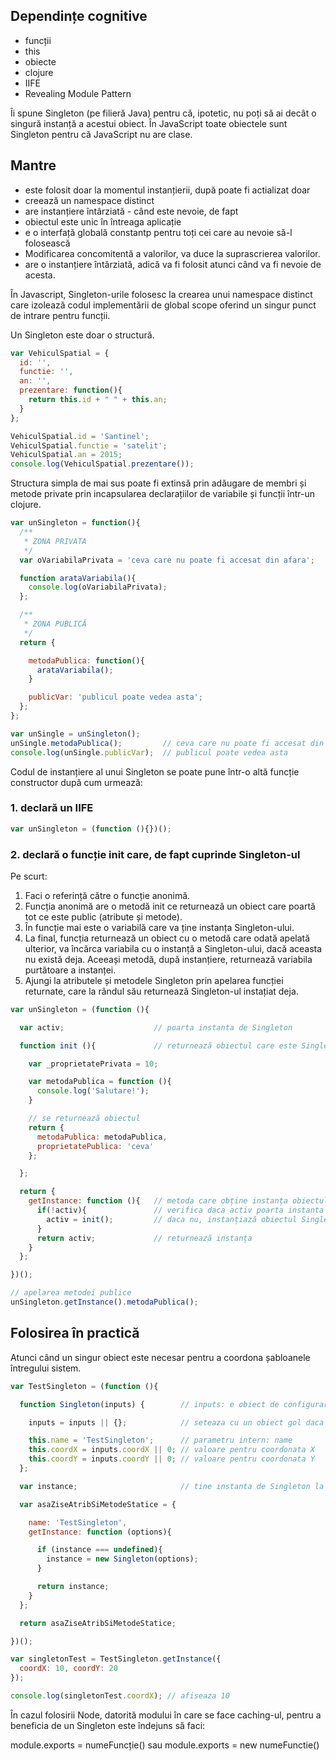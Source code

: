 ## Dependințe cognitive
- funcții
- this
- obiecte
- clojure
- IIFE
- Revealing Module Pattern

Îi spune Singleton (pe filieră Java) pentru că, ipotetic, nu poți să ai decât o singură instanță a acestui obiect.
În JavaScript toate obiectele sunt Singleton pentru că JavaScript nu are clase.

## Mantre

- este folosit doar la momentul instanțierii, după poate fi actializat doar
- creează un namespace distinct
- are instanțiere întârziată - când este nevoie, de fapt
- obiectul este unic în întreaga aplicație
- e o interfață globală constantp pentru toți cei care au nevoie să-l folosească
- Modificarea concomitentă a valorilor, va duce la suprascrierea valorilor.
- are o instanțiere întârziată, adică va fi folosit atunci când va fi nevoie de acesta.

În Javascript, Singleton-urile folosesc la crearea unui namespace distinct care izolează codul implementării de global scope oferind un singur punct de intrare pentru funcții.

Un Singleton este doar o structură.

```js
var VehiculSpatial = {
  id: '',
  functie: '',
  an: '',
  prezentare: function(){
    return this.id + " " + this.an;
  }
};

VehiculSpatial.id = 'Santinel';
VehiculSpatial.functie = 'satelit';
VehiculSpatial.an = 2015;
console.log(VehiculSpatial.prezentare());
```

Structura simpla de mai sus poate fi extinsă prin adăugare de membri și metode private prin incapsularea declarațiilor de variabile și funcții într-un clojure.

```js
var unSingleton = function(){
  /**
   * ZONA PRIVATA
   */
  var oVariabilaPrivata = 'ceva care nu poate fi accesat din afara';

  function arataVariabila(){
    console.log(oVariabilaPrivata);
  };

  /**
   * ZONA PUBLICĂ
   */
  return {

    metodaPublica: function(){
      arataVariabila();
    }

    publicVar: 'publicul poate vedea asta';
  };
};

var unSingle = unSingleton();
unSingle.metodaPublica();         // ceva care nu poate fi accesat din afara
console.log(unSingle.publicVar);  // publicul poate vedea asta
```

Codul de instanțiere al unui Singleton se poate pune într-o altă funcție constructor după cum urmează:

### 1. declară un IIFE

```js
var unSingleton = (function (){})();
```

### 2. declară o funcție init care, de fapt cuprinde Singleton-ul

Pe scurt:
1. Faci o referință către o funcție anonimă.
2. Funcția anonimă are o metodă init ce returnează un obiect care poartă tot ce este public (atribute și metode).
3. În funcție mai este o variabilă care va ține instanța Singleton-ului.
4. La final, funcția returnează un obiect cu o metodă care odată apelată ulterior, va încărca variabila cu o instanță a Singleton-ului, dacă aceasta nu există deja. Aceeași metodă, după instanțiere, returnează variabila purtătoare a instanței.
5. Ajungi la atributele și metodele Singleton prin apelarea funcției returnate, care la rândul său returnează Singleton-ul instațiat deja.

```js
var unSingleton = (function (){

  var activ;                    // poarta instanta de Singleton

  function init (){             // returnează obiectul care este Singleton-ul

    var _proprietatePrivata = 10;

    var metodaPublica = function (){
      console.log('Salutare!');
    }

    // se returnează obiectul
    return {
      metodaPublica: metodaPublica,
      proprietatePublica: 'ceva'
    };

  };

  return {
    getInstance: function (){   // metoda care obține instanța obiectului Singleton
      if(!activ){               // verifica daca activ poarta instanta
        activ = init();         // daca nu, instanțiază obiectul Singleton
      }
      return activ;             // returnează instanța
    }
  };

})();

// apelarea metodei publice
unSingleton.getInstance().metodaPublica();
```

## Folosirea în practică

Atunci când un singur obiect este necesar pentru a coordona șabloanele întregului sistem.

```js
var TestSingleton = (function (){

  function Singleton(inputs) {        // inputs: e obiect de configurare pentru asemanator cu { name: 'ceva', pointX: 5}

    inputs = inputs || {};            // seteaza cu un obiect gol daca nu ai obiect de configurare

    this.name = 'TestSingleton';      // parametru intern: name
    this.coordX = inputs.coordX || 0; // valoare pentru coordonata X
    this.coordY = inputs.coordY || 0; // valoare pentru coordonata Y
  };

  var instance;                       // tine instanta de Singleton la instanțierea cu  new

  var asaZiseAtribSiMetodeStatice = {

    name: 'TestSingleton',
    getInstance: function (options){

      if (instance === undefined){
        instance = new Singleton(options);
      }

      return instance;
    }
  };

  return asaZiseAtribSiMetodeStatice;

})();

var singletonTest = TestSingleton.getInstance({
  coordX: 10, coordY: 20
});

console.log(singletonTest.coordX); // afiseaza 10

```

În cazul folosirii Node, datorită modului în care se face caching-ul, pentru a beneficia de un Singleton este îndejuns să faci:

module.exports = numeFuncție()
sau
module.exports = new numeFunctie()
